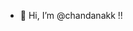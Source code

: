 - 👋 Hi, I’m @chandanakk !!

<!---
chandanakk/chandanakk is a ✨ special ✨ repository because its `README.md` (this file) appears on your GitHub profile.
You can click the Preview link to take a look at your changes.
--->
